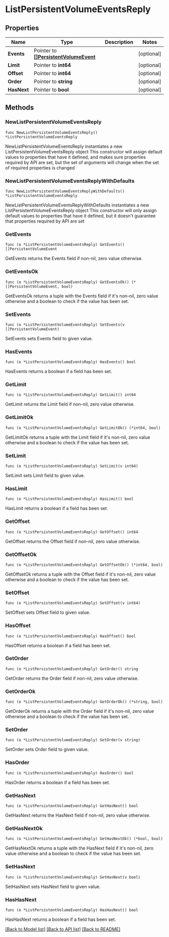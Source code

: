 # ListPersistentVolumeEventsReply

## Properties

Name | Type | Description | Notes
------------ | ------------- | ------------- | -------------
**Events** | Pointer to [**[]PersistentVolumeEvent**](PersistentVolumeEvent.md) |  | [optional] 
**Limit** | Pointer to **int64** |  | [optional] 
**Offset** | Pointer to **int64** |  | [optional] 
**Order** | Pointer to **string** |  | [optional] 
**HasNext** | Pointer to **bool** |  | [optional] 

## Methods

### NewListPersistentVolumeEventsReply

`func NewListPersistentVolumeEventsReply() *ListPersistentVolumeEventsReply`

NewListPersistentVolumeEventsReply instantiates a new ListPersistentVolumeEventsReply object
This constructor will assign default values to properties that have it defined,
and makes sure properties required by API are set, but the set of arguments
will change when the set of required properties is changed

### NewListPersistentVolumeEventsReplyWithDefaults

`func NewListPersistentVolumeEventsReplyWithDefaults() *ListPersistentVolumeEventsReply`

NewListPersistentVolumeEventsReplyWithDefaults instantiates a new ListPersistentVolumeEventsReply object
This constructor will only assign default values to properties that have it defined,
but it doesn't guarantee that properties required by API are set

### GetEvents

`func (o *ListPersistentVolumeEventsReply) GetEvents() []PersistentVolumeEvent`

GetEvents returns the Events field if non-nil, zero value otherwise.

### GetEventsOk

`func (o *ListPersistentVolumeEventsReply) GetEventsOk() (*[]PersistentVolumeEvent, bool)`

GetEventsOk returns a tuple with the Events field if it's non-nil, zero value otherwise
and a boolean to check if the value has been set.

### SetEvents

`func (o *ListPersistentVolumeEventsReply) SetEvents(v []PersistentVolumeEvent)`

SetEvents sets Events field to given value.

### HasEvents

`func (o *ListPersistentVolumeEventsReply) HasEvents() bool`

HasEvents returns a boolean if a field has been set.

### GetLimit

`func (o *ListPersistentVolumeEventsReply) GetLimit() int64`

GetLimit returns the Limit field if non-nil, zero value otherwise.

### GetLimitOk

`func (o *ListPersistentVolumeEventsReply) GetLimitOk() (*int64, bool)`

GetLimitOk returns a tuple with the Limit field if it's non-nil, zero value otherwise
and a boolean to check if the value has been set.

### SetLimit

`func (o *ListPersistentVolumeEventsReply) SetLimit(v int64)`

SetLimit sets Limit field to given value.

### HasLimit

`func (o *ListPersistentVolumeEventsReply) HasLimit() bool`

HasLimit returns a boolean if a field has been set.

### GetOffset

`func (o *ListPersistentVolumeEventsReply) GetOffset() int64`

GetOffset returns the Offset field if non-nil, zero value otherwise.

### GetOffsetOk

`func (o *ListPersistentVolumeEventsReply) GetOffsetOk() (*int64, bool)`

GetOffsetOk returns a tuple with the Offset field if it's non-nil, zero value otherwise
and a boolean to check if the value has been set.

### SetOffset

`func (o *ListPersistentVolumeEventsReply) SetOffset(v int64)`

SetOffset sets Offset field to given value.

### HasOffset

`func (o *ListPersistentVolumeEventsReply) HasOffset() bool`

HasOffset returns a boolean if a field has been set.

### GetOrder

`func (o *ListPersistentVolumeEventsReply) GetOrder() string`

GetOrder returns the Order field if non-nil, zero value otherwise.

### GetOrderOk

`func (o *ListPersistentVolumeEventsReply) GetOrderOk() (*string, bool)`

GetOrderOk returns a tuple with the Order field if it's non-nil, zero value otherwise
and a boolean to check if the value has been set.

### SetOrder

`func (o *ListPersistentVolumeEventsReply) SetOrder(v string)`

SetOrder sets Order field to given value.

### HasOrder

`func (o *ListPersistentVolumeEventsReply) HasOrder() bool`

HasOrder returns a boolean if a field has been set.

### GetHasNext

`func (o *ListPersistentVolumeEventsReply) GetHasNext() bool`

GetHasNext returns the HasNext field if non-nil, zero value otherwise.

### GetHasNextOk

`func (o *ListPersistentVolumeEventsReply) GetHasNextOk() (*bool, bool)`

GetHasNextOk returns a tuple with the HasNext field if it's non-nil, zero value otherwise
and a boolean to check if the value has been set.

### SetHasNext

`func (o *ListPersistentVolumeEventsReply) SetHasNext(v bool)`

SetHasNext sets HasNext field to given value.

### HasHasNext

`func (o *ListPersistentVolumeEventsReply) HasHasNext() bool`

HasHasNext returns a boolean if a field has been set.


[[Back to Model list]](../README.md#documentation-for-models) [[Back to API list]](../README.md#documentation-for-api-endpoints) [[Back to README]](../README.md)


